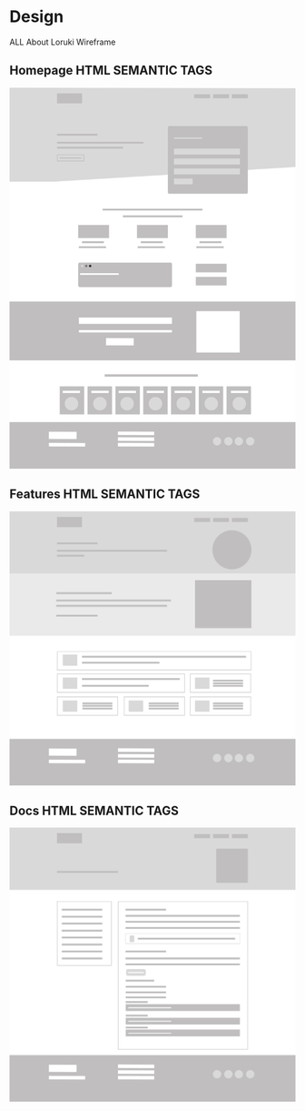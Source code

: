 # Design

ALL About Loruki Wireframe

## Homepage HTML SEMANTIC TAGS

![Homepage](https://github.com/HYF-Class20/agile-development-group2-all-about-trees/blob/wireframe/planning/assets/home.jpg)
</br>

## Features HTML SEMANTIC TAGS

![Features](https://github.com/HYF-Class20/agile-development-group2-all-about-trees/blob/wireframe/planning/assets/features.jpg)
</br>

## Docs HTML SEMANTIC TAGS

![Docs](https://github.com/HYF-Class20/agile-development-group2-all-about-trees/blob/wireframe/planning/assets/docs.jpg)
</br>


